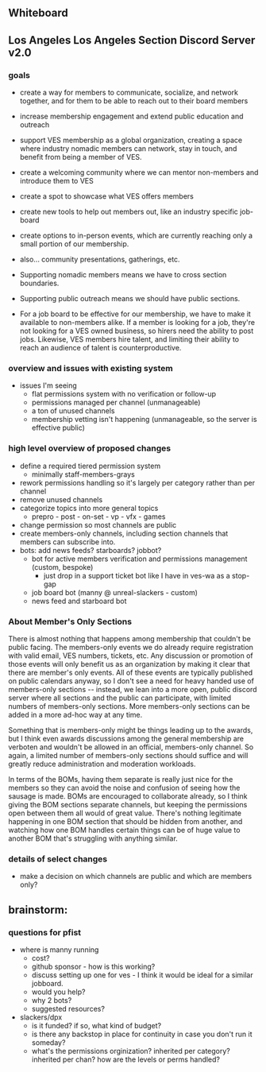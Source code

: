 
## Whiteboard

## Los Angeles Los Angeles Section Discord Server v2.0

### goals
- create a way for members to communicate, socialize, and network together, and for them to be able to reach out to their board members
- increase membership engagement and extend public education and outreach
- support VES membership as a global organization, creating a space where industry nomadic members can network, stay in touch, and benefit from being a member of VES. 
- create a welcoming community where we can mentor non-members and introduce them to VES
- create a spot to showcase what VES offers members
- create new tools to help out members out, like an industry specific job-board
- create options to in-person events, which are currently reaching only a small portion of our membership.
- also... community presentations, gatherings, etc.

- Supporting nomadic members means we have to cross section boundaries.  
- Supporting public outreach means we should have public sections.  
- For a job board to be effective for our membership, we have to make it available to non-members alike.  If a member is looking for a job, they're not looking for a VES owned business, so hirers need the ability to post jobs.  Likewise, VES members hire talent, and limiting their ability to reach an audience of talent is counterproductive.  

### overview and issues with existing system
- issues I'm seeing
	- flat permissions system with no verification or follow-up
	- permissions managed per channel (unmanageable)
	- a ton of unused channels 
	- membership vetting isn't happening (unmanageable, so the server is effective public)

### high level overview of proposed changes
- define a required tiered permission system 
	- minimally staff-members-grays
- rework permissions handling so it's largely per category rather than per channel
- remove unused channels
- categorize topics into more general topics 
	- prepro - post - on-set - vp - vfx - games
- change permission so most channels are public
- create members-only channels, including section channels that members can subscribe into.
- bots:  add news feeds?  starboards? jobbot?
	- bot for active members verification and permissions management (custom, bespoke)
		- just drop in a support ticket bot like I have in ves-wa as a stop-gap
	- job board bot (manny @ unreal-slackers - custom) 
	- news feed and starboard bot

### About Member's Only Sections
There is almost nothing that happens among membership that couldn't be public facing.  The members-only events we do already require registration with valid email, VES numbers, tickets, etc.  Any discussion or promotion of those events will only benefit us as an organization by making it clear that there are member's only events.  All of these events are typically published on public calendars anyway, so I don't see a need for heavy handed use of members-only sections -- instead, we lean into a more open, public discord server where all sections and the public can participate, with limited numbers of members-only sections.  More members-only sections can be added in a more ad-hoc way at any time.

Something that is members-only might be things leading up to the awards, but I think even awards discussions among the general membership are verboten and wouldn't be allowed in an official, members-only channel.  So again, a limited number of members-only sections should suffice and will greatly reduce administration and moderation workloads.

In terms of the BOMs, having them separate is really just nice for the members so they can avoid the noise and confusion of seeing how the sausage is made.  BOMs are encouraged to collaborate already, so I think giving the BOM sections separate channels, but keeping the permissions open between them all would of great value.  There's nothing legitimate happening in one BOM section that should be hidden from another, and watching how one BOM handles certain things can be of huge value to another BOM that's struggling with anything similar.

### details of select changes
- make a decision on which channels are public and which are members only?


## brainstorm:


### questions for pfist
- where is manny running
	- cost?
	- github sponsor - how is this working?
	- discuss setting up one for ves - I think it would be ideal for a similar jobboard.
	- would you help?
	- why 2 bots?
	- suggested resources?
- slackers/dpx
	- is it funded? if so, what kind of budget?
	- is there any backstop in place for continuity in case you don't run it someday?
	- what's the permissions orginization? inherited per category? inherited per chan?  how are the levels or perms handled?